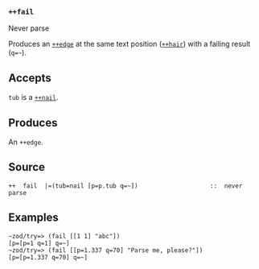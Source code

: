 ### `++fail`

Never parse

Produces an [`++edge`]() at the same text position ([`++hair`]()) with a failing
result (`q=~`).

Accepts
-------

`tub` is a [`++nail`]().

Produces
--------

An `++edge`.

Source
------

    ++  fail  |=(tub=nail [p=p.tub q=~])                    ::  never parse

Examples
--------

    ~zod/try=> (fail [[1 1] "abc"])
    [p=[p=1 q=1] q=~]
    ~zod/try=> (fail [[p=1.337 q=70] "Parse me, please?"])
    [p=[p=1.337 q=70] q=~]


